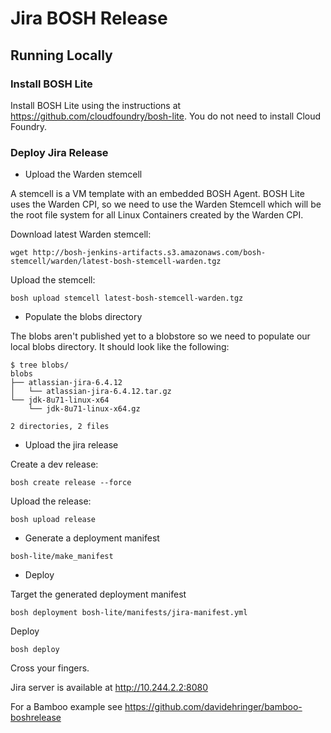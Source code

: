 # Jira BOSH Release

## Running Locally

### Install BOSH Lite

Install BOSH Lite using the instructions at https://github.com/cloudfoundry/bosh-lite.  You do not need to install Cloud Foundry.

### Deploy Jira Release

* Upload the Warden stemcell

 A stemcell is a VM template with an embedded BOSH Agent. BOSH Lite uses the Warden CPI, so we need to use the Warden Stemcell which will be the root file system for all Linux Containers created by the Warden CPI.

 Download latest Warden stemcell:

 ```
 wget http://bosh-jenkins-artifacts.s3.amazonaws.com/bosh-stemcell/warden/latest-bosh-stemcell-warden.tgz
 ```

 Upload the stemcell:

 ```
 bosh upload stemcell latest-bosh-stemcell-warden.tgz
 ```

* Populate the blobs directory

The blobs aren't published yet to a blobstore so we need to populate our local blobs directory. It should look like the following:

```
$ tree blobs/
blobs
├── atlassian-jira-6.4.12
│   └── atlassian-jira-6.4.12.tar.gz
└── jdk-8u71-linux-x64
    └── jdk-8u71-linux-x64.gz

2 directories, 2 files
```

* Upload the jira release

Create a dev release:

```
bosh create release --force 
```

Upload the release:

```
bosh upload release
```

* Generate a deployment manifest

```
bosh-lite/make_manifest
```

* Deploy

Target the generated deployment manifest

```
bosh deployment bosh-lite/manifests/jira-manifest.yml
```

Deploy

```
bosh deploy
```

Cross your fingers.

Jira server is available at http://10.244.2.2:8080

For a Bamboo example see https://github.com/davidehringer/bamboo-boshrelease